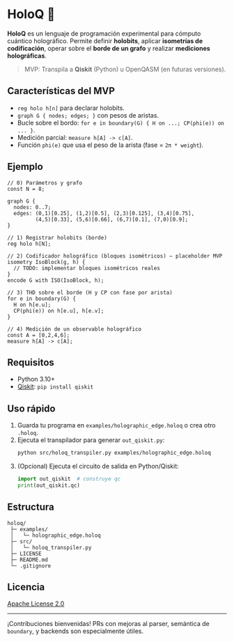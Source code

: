 # HoloQ 🌌

**HoloQ** es un lenguaje de programación experimental para cómputo cuántico holográfico.
Permite definir **holobits**, aplicar **isometrías de codificación**, operar sobre el **borde de un grafo** y realizar **mediciones holográficas**.

> MVP: Transpila a **Qiskit** (Python) u OpenQASM (en futuras versiones).

## Características del MVP
- `reg holo h[n]` para declarar holobits.
- `graph G { nodes; edges; }` con pesos de aristas.
- Bucle sobre el bordo: `for e in boundary(G) { H on ...; CP(phi(e)) on ... }`.
- Medición parcial: `measure h[A] -> c[A]`.
- Función `phi(e)` que usa el peso de la arista (fase = `2π * weight`).

## Ejemplo

```holoq
// 0) Parámetros y grafo
const N = 8;

graph G {
  nodes: 0..7;
  edges: (0,1)[0.25], (1,2)[0.5], (2,3)[0.125], (3,4)[0.75],
         (4,5)[0.33], (5,6)[0.66], (6,7)[0.1], (7,0)[0.9];
}

// 1) Registrar holobits (borde)
reg holo h[N];

// 2) Codificador holográfico (bloques isométricos) — placeholder MVP
isometry IsoBlock(g, h) {
  // TODO: implementar bloques isométricos reales
}
encode G with ISO(IsoBlock, h);

// 3) THD sobre el borde (H y CP con fase por arista)
for e in boundary(G) {
  H on h[e.u];
  CP(phi(e)) on h[e.u], h[e.v];
}

// 4) Medición de un observable holográfico
const A = [0,2,4,6];
measure h[A] -> c[A];
```

## Requisitos
- Python 3.10+
- [Qiskit](https://qiskit.org/): `pip install qiskit`

## Uso rápido
1. Guarda tu programa en `examples/holographic_edge.holoq` o crea otro `.holoq`.
2. Ejecuta el transpilador para generar `out_qiskit.py`:
   ```bash
   python src/holoq_transpiler.py examples/holographic_edge.holoq
   ```
3. (Opcional) Ejecuta el circuito de salida en Python/Qiskit:
   ```python
   import out_qiskit  # construye qc
   print(out_qiskit.qc)
   ```

## Estructura
```
holoq/
 ├─ examples/
 │   └─ holographic_edge.holoq
 ├─ src/
 │   └─ holoq_transpiler.py
 ├─ LICENSE
 ├─ README.md
 └─ .gitignore
```

## Licencia
[Apache License 2.0](LICENSE)

---

¡Contribuciones bienvenidas! PRs con mejoras al parser, semántica de `boundary`, y backends son especialmente útiles.
